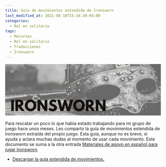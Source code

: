 ```yaml
---
title: Guía de movimientos extendida de Ironsworn
last_modified_at: 2021-08-18T15:34:30-04:00
categories:
  - Rol en solitario
tags:
  - Recursos
  - Rol en solitario
  - Traducciones
  - Ironsworn
---
```


![Imagen promocional de Ironsworn](/assets/images/ironsworn.jpg)

Para rescatar un poco lo que había estado trabajando para mi grupo de juego hace unos meses. Les comparto la guía de movimientos extendida de Ironsworn extraída del propio juego. Esta guía, aunque no es breve, si ayuda y aclara muchas dudas al momento de usar cada movimiento. Este documento se suma a la otra entrada [Materiales de apoyo en español para jugar Ironsworn](https://laesquinadelrol.com/rol%20en%20solitario/materiales-de-apoyo-en-espa%C3%B1ol-para-jugar-ironsworn/).

- [Descargar la guía extendida de movimientos.](https://laesquinadelrol.files.wordpress.com/2021/08/ironsworn-es_movimientos_ext.pdf)

<script type='text/javascript' src='https://storage.ko-fi.com/cdn/widget/Widget_2.js'></script><script type='text/javascript'>kofiwidget2.init('Invítame un café', '#29abe0', 'X8X035NUM');kofiwidget2.draw();</script>
